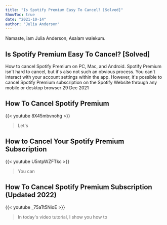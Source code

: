 ```yaml
---
title: "Is Spotify Premium Easy To Cancel? [Solved]"
ShowToc: true 
date: "2021-10-14"
author: "Julia Anderson" 
---
```


Namaste, iam Julia Anderson, Asalam walekum.
## Is Spotify Premium Easy To Cancel? [Solved]
How to cancel Spotify Premium on PC, Mac, and Android. Spotify Premium isn't hard to cancel, but it's also not such an obvious process. You can't interact with your account settings within the app. However, it's possible to cancel Spotify Premium subscription on the Spotify Website through any mobile or desktop browser 
29 Dec 2021

## How To Cancel Spotify Premium
{{< youtube 8X45mbvnohg >}}
>Let's 

## How to Cancel Your Spotify Premium Subscription
{{< youtube U5ntpWZFTkc >}}
>You can 

## How To Cancel Spotify Premium Subscription (Updated 2022)
{{< youtube _75aTt5NioE >}}
>In today's video tutorial, I show you how to 

